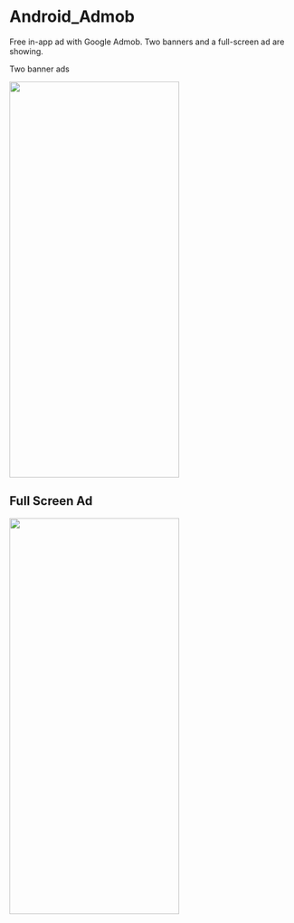 # Android_Admob
Free in-app ad with Google Admob. Two banners and a full-screen ad are showing.


Two banner ads

<img src="https://github.com/asifichy/Android_Admob/assets/68398397/6cb9708d-f561-48c1-9a27-16c0f34a3ca0" width="300" height="700">




## Full Screen Ad

<img src="https://github.com/asifichy/Android_Admob/assets/68398397/813370ec-4ed0-40b7-af61-37dc030e7683" width="300" height="700">




